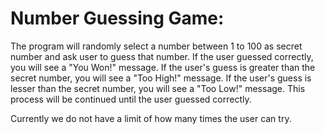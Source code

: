 # Number Guessing Game:

The program will randomly select a number between 1 to 100 as secret number and ask user to guess that number.
If the user guessed correctly, you will see a "You Won!" message.
If the user's guess is greater than the secret number, you will see a "Too High!" message.
If the user's guess is lesser than the secret number, you will see a "Too Low!" message.
This process will be continued until the user guessed correctly.

Currently we do not have a limit of how many times the user can try.
